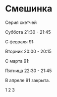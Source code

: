 # Смешинка

Серия скетчей

Суббота 21:30 - 21:45

С февраля 91:

Вторник 20:00 - 20:15

С марта 91:

Пятница 22:30 - 21:45

В апреле 91 закрыта.

1 2 3

